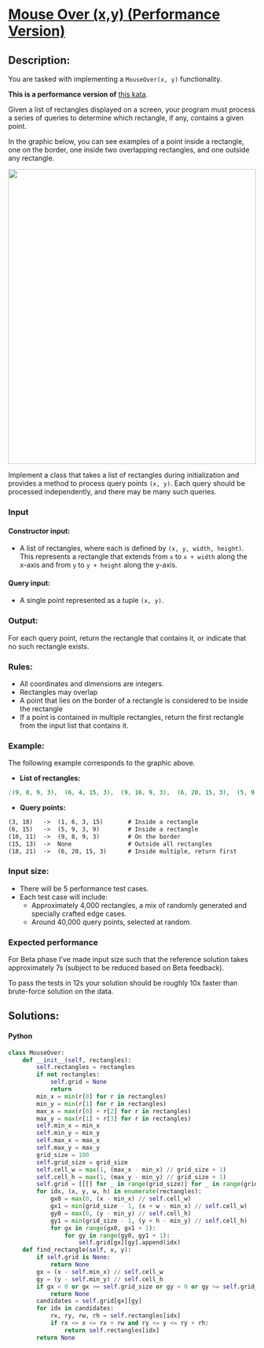 # [**Mouse Over (x,y) (Performance Version)**](https://www.codewars.com/kata/68358ebb8a04e38c1f278e56)

## **Description:**

You are tasked with implementing a `MouseOver(x, y)` functionality.

**This is a performance version of** [this kata](https://www.codewars.com/kata/68356baf60410813d358bb2c).

Given a list of rectangles displayed on a screen, your program must process a series of queries to determine which rectangle, if any, contains a given point.

In the graphic below, you can see examples of a point inside a rectangle, one on the border, one inside two overlapping rectangles, and one outside any rectangle.

<img src="https://raw.githubusercontent.com/leetcoin-releases/codewars/refs/heads/main/res/ino/481090912.jpg" style="width: 100%; height: 600;"/>

Implement a class that takes a list of rectangles during initialization and provides a method to process query points `(x, y)`. Each query should be processed independently, and there may be many such queries.

### **Input**

#### **Constructor input:**
- A list of rectangles, where each is defined by `(x, y, width, height)`. This represents a rectangle that extends from `x` to `x + width` along the x-axis and from `y` to `y + height` along the y-axis.

#### **Query input:**
- A single point represented as a tuple `(x, y)`.

### **Output:**
For each query point, return the rectangle that contains it, or indicate that no such rectangle exists.

### **Rules:**
- All coordinates and dimensions are integers.
- Rectangles may overlap
- A point that lies on the border of a rectangle is considered to be inside the rectangle
- If a point is contained in multiple rectangles, return the first rectangle from the input list that contains it.

### **Example:**
The following example corresponds to the graphic above.

- **List of rectangles:**

```md
[(9, 8, 9, 3),  (6, 4, 15, 3),  (9, 16, 9, 3),  (6, 20, 15, 3),  (5, 9, 3, 9),  (1, 6, 3, 15),  (19, 9, 3, 9),  (23, 6, 3, 15), (15, 15, 10, 10)]
```

- **Query points:**

```md
(3, 18)   ->  (1, 6, 3, 15)       # Inside a rectangle  
(6, 15)   ->  (5, 9, 3, 9)        # Inside a rectangle  
(10, 11)  ->  (9, 8, 9, 3)        # On the border  
(15, 13)  ->  None                # Outside all rectangles  
(18, 21)  ->  (6, 20, 15, 3)      # Inside multiple, return first
```

### **Input size:**
- There will be 5 performance test cases.
- Each test case will include:
    - Approximately 4,000 rectangles, a mix of randomly generated and specially crafted edge cases.
    - Around 40,000 query points, selected at random.

### **Expected performance**
For Beta phase I've made input size such that the reference solution takes approximately 7s (subject to be reduced based on Beta feedback).

To pass the tests in 12s your solution should be roughly 10x faster than brute-force solution on the data.

## **Solutions:**

#### **Python**
```py
class MouseOver:
    def __init__(self, rectangles):
        self.rectangles = rectangles
        if not rectangles:
            self.grid = None
            return
        min_x = min(r[0] for r in rectangles)
        min_y = min(r[1] for r in rectangles)
        max_x = max(r[0] + r[2] for r in rectangles)
        max_y = max(r[1] + r[3] for r in rectangles)
        self.min_x = min_x
        self.min_y = min_y
        self.max_x = max_x
        self.max_y = max_y
        grid_size = 100
        self.grid_size = grid_size
        self.cell_w = max(1, (max_x - min_x) // grid_size + 1)
        self.cell_h = max(1, (max_y - min_y) // grid_size + 1)
        self.grid = [[[] for _ in range(grid_size)] for _ in range(grid_size)]
        for idx, (x, y, w, h) in enumerate(rectangles):
            gx0 = max(0, (x - min_x) // self.cell_w)
            gx1 = min(grid_size - 1, (x + w - min_x) // self.cell_w)
            gy0 = max(0, (y - min_y) // self.cell_h)
            gy1 = min(grid_size - 1, (y + h - min_y) // self.cell_h)
            for gx in range(gx0, gx1 + 1):
                for gy in range(gy0, gy1 + 1):
                    self.grid[gx][gy].append(idx)
    def find_rectangle(self, x, y):
        if self.grid is None:
            return None
        gx = (x - self.min_x) // self.cell_w
        gy = (y - self.min_y) // self.cell_h
        if gx < 0 or gx >= self.grid_size or gy < 0 or gy >= self.grid_size:
            return None
        candidates = self.grid[gx][gy]
        for idx in candidates:
            rx, ry, rw, rh = self.rectangles[idx]
            if rx <= x <= rx + rw and ry <= y <= ry + rh:
                return self.rectangles[idx]
        return None
```